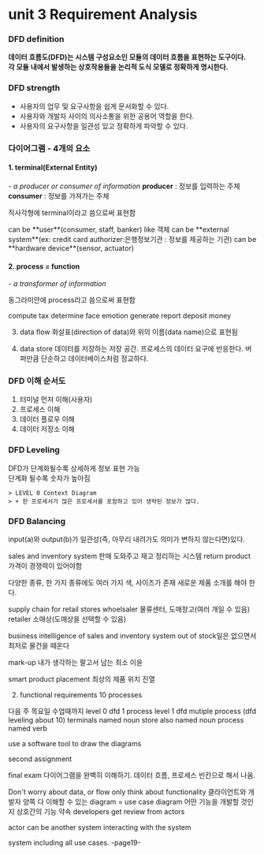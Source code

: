 unit 3 Requirement Analysis
===========================
### **DFD definition** ###    

**데이터 흐름도(DFD)는 시스템 구성요소인 모듈의 데이터 흐름을 표현하는 도구이다.**  
**각 모듈 내에서 발생하는 상호작용들을 논리적 도식 모델로 정확하게 명시한다.**  
  
### **DFD strength** ###    
  
* 사용자의 업무 및 요구사항을 쉽게 문서화할 수 있다.  
* 사용자와 개발자 사이의 의사소통을 위한 공용어 역할을 한다.  
* 사용자의 요구사항을 일관성 있고 정확하게 파악할 수 있다.  

### **다이어그램 - 4개의 요소** ###
  
#### **1. terminal(External Entity)** ####
*- a producer or consumer of information*
**producer** : 정보를 입력하는 주체
**consumer** : 정보를 가져가는 주체

직사각형에 terminal이라고 씀으로써 표현함  
  
<example>
can be **user**(consumer, staff, banker) like 객체
can be **external system**(ex: credit card authorizer:은행정보기관 : 정보를 제공하는 기관) 
can be **hardware device**(sensor, actuator)

#### **2. process = function** ####
*- a transformer of information* 

동그라미안에 process라고 씀으로써 표현함

<example>
compute tax
determine face emotion
generate report
deposit money

3. data flow
화살표(direction of data)와 위의 이름(data name)으로 표현됨

4. data store
데이터를 저장하는 저장 공간. 프로세스의 데이터 요구에 반응한다.
버퍼만큼 단순하고 데이터베이스처럼 정교하다.

### **DFD 이해 순서도** ###
  
  1. 터미널 먼저 이해(사용자)  
  2. 프로세스 이해  
  3. 데이터 플로우 이해  
  4. 데이터 저장소 이해  

### **DFD Leveling** ###
DFD가 단계화될수록 상세하게 정보 표현 가능  
단계화 될수록 숫자가 높아짐  

    > LEVEL 0 Context Diagram
    > + 한 프로세서가 많은 프로세서를 포함하고 있어 생략된 정보가 많다.

### **DFD Balancing** ###
input(a)와 output(b)가 일관성(즉, 아무리 내려가도 의미가 변하지 않는다면)있다. 

sales and inventory system
판매 도와주고 재고 정리하는 시스템
return product
가격이 경쟁력이 있어야함

다양한 종류, 한 가지 종류에도 여러 가지 색, 사이즈가 존재
새로운 제품 소개를 해야 한다.

supply chain for retail stores
whoelsaler 물류센터, 도매창고(여러 개일 수 있음)
retailer 소매상(도매상을 선택할 수 있음)

business intelligence of sales and inventory system
out of stock일은 없으면서 최저로 물건을 떼온다

mark-up 내가 생각하는 팔고서 남는 최소 이윤

smart product placement 최상의 제품 위치 진열

2. functional requirements
10 processes

다음 주 목요일 수업때까지
level 0 dfd 1 process
level 1 dfd mutiple process (dfd leveling about 10)
terminals named noun
store also named noun
process named verb

use a software tool to draw the diagrams


second assignment

final exam
다이어그램을 완벽히 이해하기. 데이터 흐름, 프로세스 빈칸으로 해서 나옴.

Don't worry about data, or flow
only think about functionality
클라이언트와 개발자 양쪽 다 이해할 수 있는 diagram = use case diagram
어떤 기능을 개발할 것인지 상호간의 기능 약속
developers get review from actors

actor can be another system interacting with the system

system including all use cases.
-page19-


